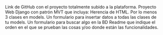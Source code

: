 Link de GitHub con el proyecto totalmente subido a la plataforma.
Proyecto Web Django con patrón MVT que incluya:
Herencia de HTML.
Por lo menos 3 clases en models.
Un formulario para insertar datos a todas las clases de tu models.
Un formulario para buscar algo en la BD
Readme que indique el orden en el que se prueban las cosas y/oo donde están las
funcionalidades.
